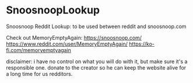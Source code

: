 # SnoosnoopLookup
Snoosnoop Reddit Lookup: to be used between reddit and snoosnoop.com

Check out MemoryEmptyAgain:
https://snoosnoop.com/
https://www.reddit.com/user/MemoryEmptyAgain/
https://ko-fi.com/memoryemptyagain


disclaimer: i have no control on what you will do with it, but make sure it's a responsible one. donate to the creator so he can keep the website alive for a long time for us redditors.
